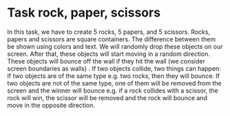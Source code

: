 # Task rock, paper, scissors
In this task, we have to create 5 rocks, 5 papers, and 5 scissors.
Rocks, papers and scissors are square containers. The difference between them be shown using colors and text.
We will randomly drop these objects on our screen. After that, these objects will start moving in a random direction. These objects will bounce off the wall if they hit the wall (we consider screen boundaries as walls) . If two objects collide, two things can happen:
If two objects are of the same type e.g. two rocks, then they will bounce. If two objects are not of the same type, one of them will be removed from the screen and the winner will bounce e.g. if a rock collides with a scissor, the rock will win, the scissor will be removed and the rock will bounce and move in the opposite direction.